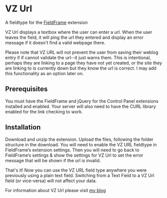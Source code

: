VZ Url
======

A fieldtype for the [FieldFrame](http://brandon-kelly.com/fieldframe) extension

VZ Url displays a textbox where the user can enter a url. When the user leaves the field, it will ping the url they entered and display an error message if it doesn't find a valid webpage there.

Please note that VZ URL will not prevent the user from saving their weblog entry if if cannot validate the url--it just warns them. This is intentional, perhaps they are linking to a page they have not yet created, or the site they are linking to is currently down but they know the url is correct. I may add this functionality as an option later on.

Prerequisites
-------------

You must have the FieldFrame and jQuery for the Control Panel extensions installed and enabled. Your server will also need to have the CURL library enabled for the link checking to work.

Installation
------------

Download and unzip the extension. Upload the files, following the folder structure in the download. You will need to enable the VZ URL fieldtype in FieldFrame’s extension settings. Then you will need to go back to FieldFrame’s settings & show the settings for VZ Url to set the error message that will be shown if the url is invalid.

That's it! Now you can use the VZ URL field type anywhere you were previously using a plain text field. Switching from a Text Field to a VZ Url field (or vice-versa) will not affect your data.

For information about VZ Url please visit [my blog](http://elivz.com/blog/single/vz_url_extension/)
